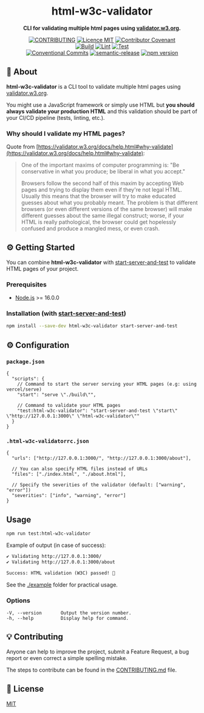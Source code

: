 <h1 align="center">html-w3c-validator</h1>

<p align="center">
  <strong>CLI for validating multiple html pages using <a href="https://validator.w3.org/">validator.w3.org</a>.</strong>
</p>

</p>

<p align="center">
  <a href="./CONTRIBUTING.md"><img src="https://img.shields.io/badge/PRs-welcome-brightgreen.svg?style=flat" alt="CONTRIBUTING" /></a>
  <a href="./LICENSE"><img src="https://img.shields.io/badge/licence-MIT-blue.svg" alt="Licence MIT"/></a>
  <a href="./CODE_OF_CONDUCT.md"><img src="https://img.shields.io/badge/Contributor%20Covenant-v2.0%20adopted-ff69b4.svg" alt="Contributor Covenant" /></a>
  <br />
  <a href="https://github.com/theoludwig/html-w3c-validator/actions/workflows/build.yml"><img src="https://github.com/theoludwig/html-w3c-validator/actions/workflows/build.yml/badge.svg?branch=develop" alt="Build" /></a>
  <a href="https://github.com/theoludwig/html-w3c-validator/actions/workflows/lint.yml"><img src="https://github.com/theoludwig/html-w3c-validator/actions/workflows/lint.yml/badge.svg?branch=develop" alt="Lint" /></a>
  <a href="https://github.com/theoludwig/html-w3c-validator/actions/workflows/test.yml"><img src="https://github.com/theoludwig/html-w3c-validator/actions/workflows/test.yml/badge.svg?branch=develop" alt="Test" /></a>
  <br />
  <a href="https://conventionalcommits.org"><img src="https://img.shields.io/badge/Conventional%20Commits-1.0.0-yellow.svg" alt="Conventional Commits" /></a>
  <a href="https://github.com/semantic-release/semantic-release"><img src="https://img.shields.io/badge/%20%20%F0%9F%93%A6%F0%9F%9A%80-semantic--release-e10079.svg" alt="semantic-release" /></a>
  <a href="https://www.npmjs.com/package/html-w3c-validator"><img src="https://img.shields.io/npm/v/html-w3c-validator.svg" alt="npm version"></a>
</p>

## 📜 About

**html-w3c-validator** is a CLI tool to validate multiple html pages using [validator.w3.org](https://validator.w3.org/).

You might use a JavaScript framework or simply use HTML but **you should always validate your production HTML** and this validation should be part of your CI/CD pipeline (tests, linting, etc.).

### Why should I validate my HTML pages?

Quote from [https://validator.w3.org/docs/help.html#why-validate](https://validator.w3.org/docs/help.html#why-validate):

> One of the important maxims of computer programming is: "Be conservative in what you produce; be liberal in what you accept."
>
> Browsers follow the second half of this maxim by accepting Web pages and trying to display them even if they're not legal HTML. Usually this means that the browser will try to make educated guesses about what you probably meant. The problem is that different browsers (or even different versions of the same browser) will make different guesses about the same illegal construct; worse, if your HTML is really pathological, the browser could get hopelessly confused and produce a mangled mess, or even crash.

## ⚙️ Getting Started

You can combine **html-w3c-validator** with [start-server-and-test](https://github.com/bahmutov/start-server-and-test) to validate HTML pages of your project.

### Prerequisites

- [Node.js](https://nodejs.org/) >= 16.0.0

### Installation (with [start-server-and-test](https://github.com/bahmutov/start-server-and-test))

```sh
npm install --save-dev html-w3c-validator start-server-and-test
```

## ⚙️ Configuration

### `package.json`

```jsonc
{
  "scripts": {
    // Command to start the server serving your HTML pages (e.g: using vercel/serve)
    "start": "serve \"./build\"",

    // Command to validate your HTML pages
    "test:html-w3c-validator": "start-server-and-test \"start\" \"http://127.0.0.1:3000\" \"html-w3c-validator\""
  }
}
```

### `.html-w3c-validatorrc.json`

```jsonc
{
  "urls": ["http://127.0.0.1:3000/", "http://127.0.0.1:3000/about"],

  // You can also specify HTML files instead of URLs
  "files": ["./index.html", "./about.html"],

  // Specify the severities of the validator (default: ["warning", "error"])
  "severities": ["info", "warning", "error"]
}
```

## Usage

```sh
npm run test:html-w3c-validator
```

Example of output (in case of success):

```txt
✔ Validating http://127.0.0.1:3000/
✔ Validating http://127.0.0.1:3000/about

Success: HTML validation (W3C) passed! 🎉
```

See the [./example](./example) folder for practical usage.

### Options

```text
-V, --version       Output the version number.
-h, --help          Display help for command.
```

## 💡 Contributing

Anyone can help to improve the project, submit a Feature Request, a bug report or even correct a simple spelling mistake.

The steps to contribute can be found in the [CONTRIBUTING.md](./CONTRIBUTING.md) file.

## 📄 License

[MIT](./LICENSE)
